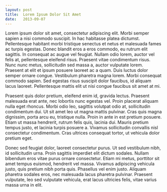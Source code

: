 ```yaml
---
layout: post
title:  Lorem Ipsum Dolor Sit Amet
date:   2013-09-07
---
```


Lorem ipsum dolor sit amet, consectetur adipiscing elit. Morbi semper sapien a
nisi commodo suscipit. In hac habitasse platea dictumst. Pellentesque habitant
morbi tristique senectus et netus et malesuada fames ac turpis egestas. Donec
blandit eros a eros commodo, eu rutrum elit sagittis. In consequat ac augue vel
feugiat. Nullam odio lorem, auctor vel felis at, pellentesque eleifend risus.
Praesent vitae condimentum risus. Nunc nunc metus, sollicitudin sed massa a,
auctor vulputate lorem. Praesent at elit et ipsum posuere laoreet ac a quam.
Duis luctus dolor semper ornare congue. Vestibulum pharetra magna lorem. Morbi
consequat commodo sapien. Sed egestas risus suscipit dolor faucibus, id aliquam
lacus laoreet. Pellentesque mattis elit ut nisi congue faucibus sit amet at mi.

Praesent quis dolor pretium, eleifend enim id, gravida lectus. Praesent
malesuada erat ante, nec lobortis nunc egestas vel. Proin placerat aliquam
nulla eget rhoncus. Morbi odio leo, sagittis volutpat odio at, sollicitudin
condimentum dui. Ut sit amet leo ut magna mattis pulvinar. Cras quis magna
dignissim, porta arcu eu, tristique nulla. Proin in ante in est pretium
posuere. Etiam ut massa hendrerit, rutrum felis quis, lacinia dui. Mauris
pretium tempus justo, et lacinia turpis posuere a. Vivamus sollicitudin
convallis nisl consectetur condimentum. Cras ultrices consequat tortor, ut
vehicula dolor pretium eget.

Donec sed feugiat dolor, laoreet consectetur purus. Ut sed vestibulum nibh, id
sollicitudin urna. Proin sagittis imperdiet elit dictum sodales. Nullam
bibendum eros vitae purus ornare consectetur. Etiam mi metus, porttitor sit
amet tempus euismod, hendrerit vel massa. Vivamus adipiscing vehicula justo,
quis pretium nibh porta quis. Phasellus vel enim justo. Aliquam pharetra
sodales eros, nec malesuada lacus pharetra pulvinar. Praesent vulputate, leo
sed vulputate vehicula, erat lacus ultricies felis, vitae varius massa urna in
elit.

